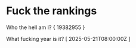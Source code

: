 # Fuck the rankings

Who the hell am I?
{ 19382955 }

What fucking year is it?
[ 2025-05-21T08:00:00Z ]
